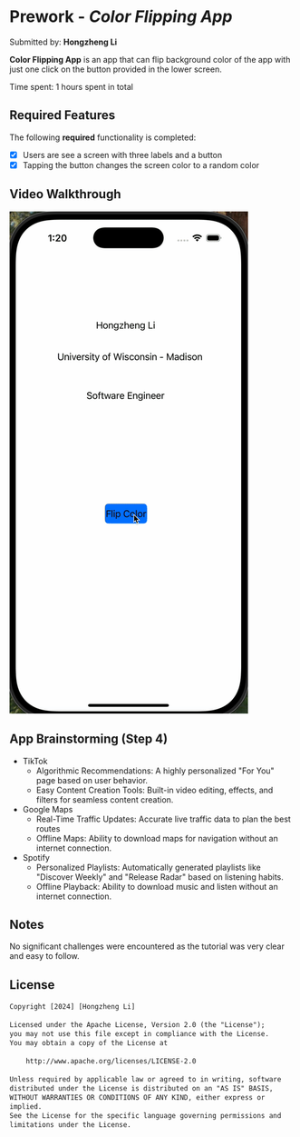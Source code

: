 # Prework - *Color Flipping App*

Submitted by: **Hongzheng Li**

**Color Flipping App** is an app that can flip background color of the app with just one click
on the button provided in the lower screen.

Time spent: 1 hours spent in total

## Required Features

The following **required** functionality is completed:

- [x] Users are see a screen with three labels and a button
- [x] Tapping the button changes the screen color to a random color

## Video Walkthrough

<img src='./IOS101_Prework.gif' title='Video Walkthrough' width='' alt='Video Walkthrough' />

## App Brainstorming (Step 4)

- TikTok
    - Algorithmic Recommendations: A highly personalized "For You" page based on user behavior.
    - Easy Content Creation Tools: Built-in video editing, effects, and filters for seamless content creation.
- Google Maps
    - Real-Time Traffic Updates: Accurate live traffic data to plan the best routes
    - Offline Maps: Ability to download maps for navigation without an internet connection.
- Spotify
    - Personalized Playlists: Automatically generated playlists like "Discover Weekly" and "Release Radar" based on listening habits.
    - Offline Playback: Ability to download music and listen without an internet connection.

## Notes

No significant challenges were encountered as the tutorial was very clear and easy to follow.

## License

    Copyright [2024] [Hongzheng Li]

    Licensed under the Apache License, Version 2.0 (the "License");
    you may not use this file except in compliance with the License.
    You may obtain a copy of the License at

        http://www.apache.org/licenses/LICENSE-2.0

    Unless required by applicable law or agreed to in writing, software
    distributed under the License is distributed on an "AS IS" BASIS,
    WITHOUT WARRANTIES OR CONDITIONS OF ANY KIND, either express or implied.
    See the License for the specific language governing permissions and
    limitations under the License.
